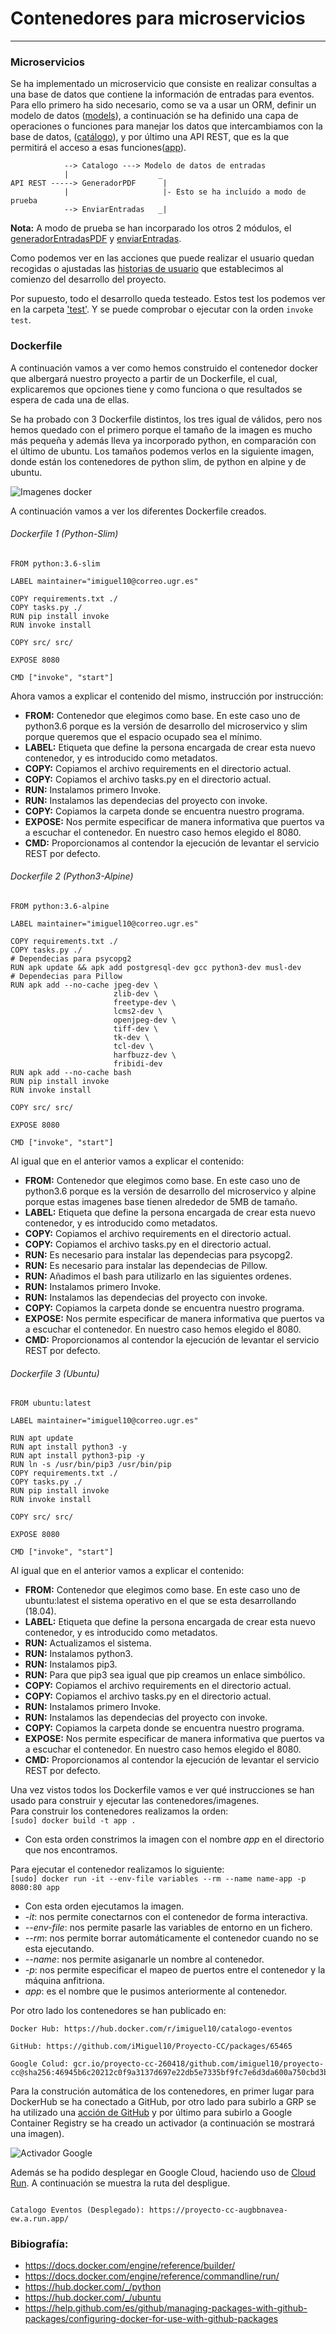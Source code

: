 # Contenedores para microservicios
---

### Microservicios

Se ha implementado un microservicio que consiste en realizar consultas a una base de datos que contiene la información de entradas para eventos. Para ello primero ha sido necesario, como se va a usar un ORM, definir un modelo de datos ([models](https://github.com/iMiguel10/Proyecto-CC/blob/master/src/models.py)), a continuación se ha definido una capa de operaciones o funciones para manejar los datos que intercambiamos con la base de datos, ([catálogo](https://github.com/iMiguel10/Proyecto-CC/blob/master/src/catalogo.py)), y por último una API REST, que es la que permitirá el acceso a esas funciones([app](https://github.com/iMiguel10/Proyecto-CC/blob/master/src/app.py)).  

~~~
            --> Catalogo ---> Modelo de datos de entradas
            |                    _
API REST -----> GeneradorPDF      |
            |                     |- Esto se ha incluido a modo de prueba
            --> EnviarEntradas   _|

~~~

**Nota:** A modo de prueba se han incorparado los otros 2 módulos, el [generadorEntradasPDF](https://github.com/iMiguel10/Proyecto-CC/blob/master/src/generadorentradasPDF.py) y [enviarEntradas](https://github.com/iMiguel10/Proyecto-CC/blob/master/src/enviarEntradas.py).

Como podemos ver en las acciones que puede realizar el usuario quedan recogidas o ajustadas las [historias de usuario](https://github.com/iMiguel10/Proyecto-CC/blob/master/doc/historias-usuario.md) que establecimos al comienzo del desarrollo del proyecto.

Por supuesto, todo el desarrollo queda testeado. Estos test los podemos ver en la carpeta ['test'](https://github.com/iMiguel10/Proyecto-CC/tree/master/test). Y se puede comprobar o ejecutar con la orden `invoke test`.

### Dockerfile

A continuación vamos a ver como hemos construido el contenedor docker que albergará nuestro proyecto a partir de un Dockerfile, el cual, explicaremos que opciones tiene y como funciona o que resultados se espera de cada una de ellas.

Se ha probado con 3 Dockerfile distintos, los tres igual de válidos, pero nos hemos quedado con el primero porque el tamaño de la imagen es mucho más pequeña y además lleva ya incorporado python, en comparación con el último de ubuntu. Los tamaños podemos verlos en la siguiente imagen, donde están los contenedores de python slim, de python en alpine y de ubuntu.

![Imagenes docker](https://github.com/iMiguel10/Proyecto-CC/blob/master/doc/img/imagenes-docker.png)

A continuación vamos a ver los diferentes Dockerfile creados.

###### Dockerfile 1 (Python-Slim)

~~~
FROM python:3.6-slim

LABEL maintainer="imiguel10@correo.ugr.es"

COPY requirements.txt ./
COPY tasks.py ./
RUN pip install invoke
RUN invoke install

COPY src/ src/

EXPOSE 8080

CMD ["invoke", "start"]
~~~

Ahora vamos a explicar el contenido del mismo, instrucción por instrucción:
- **FROM:** Contenedor que elegimos como base. En este caso uno de python3.6 porque es la versión de desarrollo del microservico y slim porque queremos que el espacio ocupado sea el mínimo.
- **LABEL:** Etiqueta que define la persona encargada de crear esta nuevo contenedor, y es introducido como metadatos.
- **COPY:** Copiamos el archivo requirements en el directorio actual.
- **COPY:** Copiamos el archivo tasks.py en el directorio actual.
- **RUN:** Instalamos primero Invoke.
- **RUN:** Instalamos las dependecias del proyecto con invoke.
- **COPY:** Copiamos la carpeta donde se encuentra nuestro programa.
- **EXPOSE:** Nos permite especificar de manera informativa que puertos va a escuchar el contenedor. En nuestro caso hemos elegido el 8080.
- **CMD:** Proporcionamos al contendor la ejecución de levantar el servicio REST por defecto.

###### Dockerfile 2 (Python3-Alpine)

~~~
FROM python:3.6-alpine

LABEL maintainer="imiguel10@correo.ugr.es"

COPY requirements.txt ./
COPY tasks.py ./
# Dependecias para psycopg2
RUN apk update && apk add postgresql-dev gcc python3-dev musl-dev
# Dependecias para Pillow
RUN apk add --no-cache jpeg-dev \
                       zlib-dev \
                       freetype-dev \
                       lcms2-dev \
                       openjpeg-dev \
                       tiff-dev \
                       tk-dev \
                       tcl-dev \
                       harfbuzz-dev \
                       fribidi-dev
RUN apk add --no-cache bash
RUN pip install invoke
RUN invoke install

COPY src/ src/

EXPOSE 8080

CMD ["invoke", "start"]
~~~

Al igual que en el anterior vamos a explicar el contenido:
- **FROM:** Contenedor que elegimos como base. En este caso uno de python3.6 porque es la versión de desarrollo del microservico y alpine porque estas imagenes base tienen alrededor de 5MB de tamaño.
- **LABEL:** Etiqueta que define la persona encargada de crear esta nuevo contenedor, y es introducido como metadatos.
- **COPY:** Copiamos el archivo requirements en el directorio actual.
- **COPY:** Copiamos el archivo tasks.py en el directorio actual.
- **RUN:** Es necesario para instalar las dependecias para psycopg2.
- **RUN:** Es necesario para instalar las dependecias de Pillow.
- **RUN:** Añadimos el bash para utilizarlo en las siguientes ordenes.
- **RUN:** Instalamos primero Invoke.
- **RUN:** Instalamos las dependecias del proyecto con invoke.
- **COPY:** Copiamos la carpeta donde se encuentra nuestro programa.
- **EXPOSE:** Nos permite especificar de manera informativa que puertos va a escuchar el contenedor. En nuestro caso hemos elegido el 8080.
- **CMD:** Proporcionamos al contendor la ejecución de levantar el servicio REST por defecto.


###### Dockerfile 3 (Ubuntu)

~~~
FROM ubuntu:latest

LABEL maintainer="imiguel10@correo.ugr.es"

RUN apt update
RUN apt install python3 -y
RUN apt install python3-pip -y
RUN ln -s /usr/bin/pip3 /usr/bin/pip
COPY requirements.txt ./
COPY tasks.py ./
RUN pip install invoke
RUN invoke install

COPY src/ src/

EXPOSE 8080

CMD ["invoke", "start"]
~~~

Al igual que en el anterior vamos a explicar el contenido:
- **FROM:** Contenedor que elegimos como base. En este caso uno de ubuntu:latest el sistema operativo en el que se esta desarrollando (18.04).
- **LABEL:** Etiqueta que define la persona encargada de crear esta nuevo contenedor, y es introducido como metadatos.
- **RUN:** Actualizamos el sistema.
- **RUN:** Instalamos python3.
- **RUN:** Instalamos pip3.
- **RUN:** Para que pip3 sea igual que pip creamos un enlace simbólico.
- **COPY:** Copiamos el archivo requirements en el directorio actual.
- **COPY:** Copiamos el archivo tasks.py en el directorio actual.
- **RUN:** Instalamos primero Invoke.
- **RUN:** Instalamos las dependecias del proyecto con invoke.
- **COPY:** Copiamos la carpeta donde se encuentra nuestro programa.
- **EXPOSE:** Nos permite especificar de manera informativa que puertos va a escuchar el contenedor. En nuestro caso hemos elegido el 8080.
- **CMD:** Proporcionamos al contendor la ejecución de levantar el servicio REST por defecto.

Una vez vistos todos los Dockerfile vamos e ver qué instrucciones se han usado para construir y ejecutar las contenedores/imagenes.  
Para construir los contenedores realizamos la orden:  
`[sudo] docker build -t app .`  
* Con esta orden constrimos la imagen con el nombre _app_ en el directorio que nos encontramos.

Para ejecutar el contenedor realizamos lo siguiente:  
`[sudo] docker run -it --env-file variables --rm --name name-app -p 8080:80 app`
* Con esta orden ejecutamos la imagen.
* _-it_: nos permite conectarnos con el contenedor de forma interactiva.
* _--env-file_: nos permite pasarle las variables de entorno en un fichero.
* _--rm_: nos permite borrar automáticamente el contenedor cuando no se esta ejecutando.
* _--name_: nos permite asiganarle un nombre al contenedor.
* _-p_: nos permite especificar el mapeo de puertos entre el contenedor y la máquina anfitriona.
* _app_: es el nombre que le pusimos anteriormente al contenedor.

Por otro lado los contenedores se han publicado en:
~~~
Docker Hub: https://hub.docker.com/r/imiguel10/catalogo-eventos

GitHub: https://github.com/iMiguel10/Proyecto-CC/packages/65465

Google Colud: gcr.io/proyecto-cc-260418/github.com/imiguel10/proyecto-cc@sha256:46945b6c20212c0f9a3137d697e22db5e7335bf9fc7e6d3da600a750cbd3bb31
~~~

Para la construción automática de los contenedores, en primer lugar para DockerHub se ha conectado a GitHub, por otro lado para subirlo a GRP se ha utilizado una [acción de GitHub](https://github.com/iMiguel10/Proyecto-CC/blob/master/.github/workflows/docker.yml) y por último para subirlo a Google Container Registry se ha creado un activador (a continuación se mostrará una imagen).

![Activador Google](https://github.com/iMiguel10/Proyecto-CC/blob/master/doc/img/activador-google.png)

Además se ha podido desplegar en Google Cloud, haciendo uso de [Cloud Run](https://cloud.google.com/run/?hl=es). A continuación se muestra la ruta del despligue.

~~~

Catalogo Eventos (Desplegado): https://proyecto-cc-augbbnavea-ew.a.run.app/

~~~

### Bibiografía:

- https://docs.docker.com/engine/reference/builder/
- https://docs.docker.com/engine/reference/commandline/run/
- https://hub.docker.com/_/python
- https://hub.docker.com/_/ubuntu
- https://help.github.com/es/github/managing-packages-with-github-packages/configuring-docker-for-use-with-github-packages
